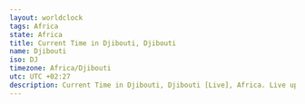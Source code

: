 ```yaml
---
layout: worldclock
tags: Africa
state: Africa
title: Current Time in Djibouti, Djibouti
name: Djibouti
iso: DJ
timezone: Africa/Djibouti
utc: UTC +02:27
description: Current Time in Djibouti, Djibouti [Live], Africa. Live update now time in Djibouti, timezone Africa/Djibouti, UTC +02:27, Country ISO code & Current Local Time.
---
```


